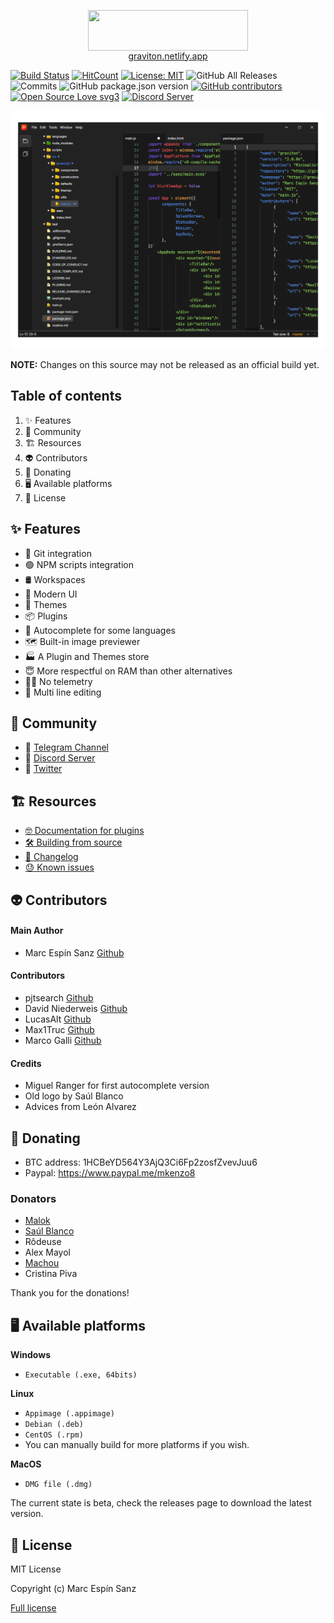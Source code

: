 <p align="center">
	<img align="center" src="https://graviton.netlify.app/assets/graviton-logo.png"  width="256" height="64.5"/>
	<br>
	<a href="https://graviton.netlify.app">graviton.netlify.app</a>
</p>

[![Build Status](https://img.shields.io/endpoint.svg?url=https%3A%2F%2Factions-badge.atrox.dev%2FGraviton-Code-Editor%2FGraviton-App%2Fbadge%3Fref%3Dmaster&style=flat)](https://actions-badge.atrox.dev/Graviton-Code-Editor/Graviton-App/goto?ref=master)
[![HitCount](http://hits.dwyl.io/https://github.com/marc2332/https://github.com/Graviton-Code-Editor/Graviton-App.svg)](http://hits.dwyl.io/https://github.com/marc2332/https://github.com/Graviton-Code-Editor/Graviton-App)
[![License: MIT](https://img.shields.io/badge/License-MIT-blue.svg)](https://github.com/Graviton-Code-Editor/Graviton-App/blob/master/LICENSE.md)
![GitHub All Releases](https://img.shields.io/github/downloads/Graviton-Code-Editor/Graviton-App/total.svg?style=plastic)
![Commits](https://img.shields.io/github/commit-activity/m/Graviton-Code-Editor/Graviton-App)
![GitHub package.json version](https://img.shields.io/github/package-json/v/Graviton-Code-Editor/Graviton-App.svg)
[![GitHub contributors](https://img.shields.io/github/contributors/Graviton-Code-Editor/Graviton-App.svg)](https://GitHub.com/Graviton-Code-Editor/Graviton-App/graphs/contributors/)
[![Open Source Love svg3](https://badges.frapsoft.com/os/v3/open-source.svg?v=103)](https://github.com/Graviton-Code-Editor/Graviton-App/)
[![Discord Server](https://discordapp.com/api/guilds/536130219057086514/widget.png)](https://discord.gg/gg6CTYA)

![example screenshot](example.png)

**NOTE:**
Changes on this source may not be released as an official build yet.

## Table of contents

1. ✨ Features
2. 📣 Community
3. 🏗 Resources
4. 👽 Contributors
5. 🎁 Donating
6. 🖥 Available platforms
7. 🧾 License

## ✨ Features

- 🧬 Git integration
- 🟢 NPM scripts integration
- 🛢 Workspaces
- 💅 Modern UI
- 🎨 Themes
- 📦 Plugins
- 🌠 Autocomplete for some languages
- 🗺 Built-in image previewer
- 🏭 A Plugin and Themes store
- 😇 More respectful on RAM than other alternatives
- 💆‍♀️ No telemetry
- 📝 Multi line editing

## 📣 Community

- 📢 [Telegram Channel](https://t.me/gravitoneditor)
- 💬 [Discord Server](https://discord.gg/cChzuMp)
- 💭 [Twitter](https://twitter.com/gravitoneditor)

## 🏗 Resources

- [🤓 Documentation for plugins](https://github.com/Graviton-Code-Editor/Graviton-App/wiki)
- [🛠 Building from source](BUILDING.md)
- [📜 Changelog](CHANGELOG.md)
- [😓 Known issues](https://github.com/orgs/Graviton-Code-Editor/projects/1#column-4042477)

## 👽 Contributors

#### Main Author

- Marc Espín Sanz [Github](https://github.com/marc2332)

#### Contributors

- pjtsearch [Github](https://github.com/pjtsearch)
- David Niederweis [Github](https://github.com/DJN1)
- LucasAlt [Github](https://github.com/LucasCtrl)
- Max1Truc [Github](https://github.com/Max1Truc)
- Marco Galli [Github](https://github.com/Gaarco)

#### Credits

- Miguel Ranger for first autocomplete version
- Old logo by Saúl Blanco
- Advices from León Alvarez

## 🎁 Donating

- BTC address: 1HCBeYD564Y3AjQ3Ci6Fp2zosfZvevJuu6
- Paypal: https://www.paypal.me/mkenzo8

### Donators

- [Malok](https://github.com/malokdev)
- [Saúl Blanco](https://github.com/Saul-BT)
- Rôdeuse
- Alex Mayol
- [Machou](http://GitHub.com/Machou)
- Cristina Piva

Thank you for the donations!

## 🖥 Available platforms

**Windows**

- `Executable (.exe, 64bits)`

**Linux**

- `Appimage (.appimage)`
- `Debian (.deb)`
- `CentOS (.rpm)`
- You can manually build for more platforms if you wish.

**MacOS**

- `DMG file (.dmg)`

The current state is beta, check the releases page to download the latest version.

## 🧾 License

MIT License

Copyright (c) Marc Espín Sanz

[Full license](LICENSE.md)

